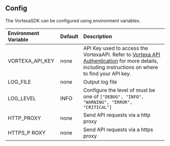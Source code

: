 ## Config

The VortexaSDK can be configured using environment variables.

| Environment Variable  | Default                         | Description              |
|:----------------------|:--------------------------------|:-------------------------|
| VORTEXA_API_KEY       | none                            | API Key used to access the VortexaAPI. Refer to [Vortexa API Authentication](https://docs.vortexa.com/reference/intro-authentication) for more details, including instructions on where to find your API key.|
| LOG_FILE              | none                            | Output log file          |
| LOG_LEVEL             | INFO                            | Configure the level of must be one of `["DEBUG", "INFO", "WARNING", "ERROR", "CRITICAL"]` |
| HTTP_PROXY            | none                            | Send API requests via a http proxy |
| HTTPS_P   ROXY           | none                            | Send API requests via a https proxy |